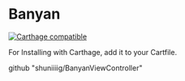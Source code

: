 # Banyan

[![Carthage compatible](https://img.shields.io/badge/Carthage-compatible-4BC51D.svg?style=flat)](https://github.com/hsylife/SwiftyPickerPopover)

For Installing with Carthage, add it to your Cartfile.

github "shuniiiig/BanyanViewController"
